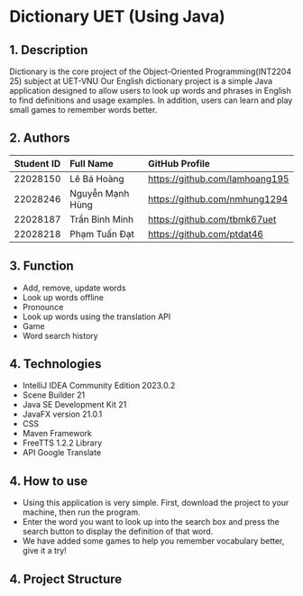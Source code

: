 # Dictionary UET (Using Java)

## 1. Description
Dictionary is the core project of the Object-Oriented Programming(INT2204 25) subject at UET-VNU
Our English dictionary project is a simple Java application designed to allow users to look up 
words and phrases in English to find definitions and usage examples. 
In addition, users can learn and play small games to remember words better.

## 2. Authors

| Student ID | Full Name        | GitHub Profile                    |
|:----------:|:-----------------|:----------------------------------|
|  22028150  | Lê Bá Hoàng      | <https://github.com/lamhoang195>  |
|  22028246  | Nguyễn Mạnh Hùng | <https://github.com/nmhung1294>   |
|  22028187  | Trần Bình Minh   | <https://github.com/tbmk67uet>    |
|  22028218  | Phạm Tuấn Đạt    | <https://github.com/ptdat46>      |

## 3. Function

- Add, remove, update words
- Look up words offline
- Pronounce
- Look up words using the translation API
- Game
- Word search history

## 4. Technologies

- IntelliJ IDEA Community Edition 2023.0.2
- Scene Builder 21
- Java SE Development Kit 21
- JavaFX version 21.0.1
- CSS
- Maven Framework
- FreeTTS 1.2.2 Library
- API Google Translate

## 4. How to use
    
- Using this application is very simple. First, download the project to your machine, then run the program. 
- Enter the word you want to look up into the search box and press the search button to display the definition of that word. 
- We have added some games to help you remember vocabulary better, give it a try!

## 4. Project Structure


